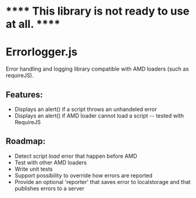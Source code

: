 
**** This library is not ready to use at all. ****
========================================

Errorlogger.js
=============
Error handling and logging library compatible with AMD loaders (such as requireJS).

Features:
-----------------
- Displays an alert() if a script throws an unhandeled error
- Displays an alert() if AMD loader cannot load a script
-- tested with RequireJS

Roadmap:
-----------------
- Detect script *load* error that happen before AMD
- Test with other AMD loaders
- Write unit tests
- Support possibility to override how errors are reported
- Provide an optional 'reporter' that saves error to localstorage and that publishes errors to a server